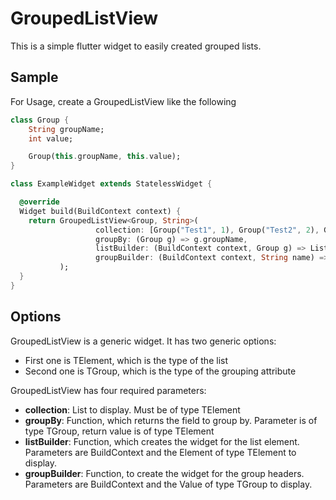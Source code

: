 # GroupedListView

This is a simple flutter widget to easily created grouped lists.

## Sample

For Usage, create a GroupedListView like the following

```dart
class Group {
    String groupName;
    int value;

    Group(this.groupName, this.value);
}

class ExampleWidget extends StatelessWidget {

  @override
  Widget build(BuildContext context) {
    return GroupedListView<Group, String>(
                   collection: [Group("Test1", 1), Group("Test2", 2), Group("Test1", 3),],
                   groupBy: (Group g) => g.groupName,
                   listBuilder: (BuildContext context, Group g) => ListTile(title: Text(g.value.toString())),
                   groupBuilder: (BuildContext context, String name) => Text(name),
           );
  }
}
```

## Options
GroupedListView is a generic widget. It has two generic options:
- First one is TElement, which is the type of the list
- Second one is TGroup, which is the type of the grouping attribute

GroupedListView has four required parameters:

- <b>collection</b>: List to display. Must be of type TElement
- <b>groupBy</b>: Function, which returns the field to group by. Parameter is of type TGroup, return value is of type TElement
- <b>listBuilder</b>: Function, which creates the widget for the list element. Parameters are BuildContext and the Element of type TElement to display.
- <b>groupBuilder</b>: Function, to create the widget for the group headers. Parameters are BuildContext and the Value of type TGroup to display.
